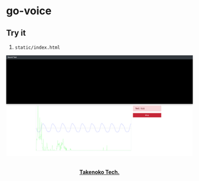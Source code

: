 # go-voice


## Try it

1. `static/index.html`

![ts-vrm](./.github/snapshot.png)

<p align="center">
  <br>
  <a href=""><strong>Takenoko Tech.</strong></a>
</p>